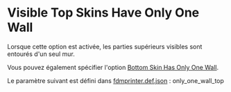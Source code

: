 #  Visible Top Skins Have Only One Wall


Lorsque cette option est activée, les parties supérieurs visibles sont entourés d'un seul mur.

Vous pouvez également spécifier l'option [Bottom Skin Has Only One Wall](only_one_wall_bottom.md).


Le paramètre suivant est défini dans [fdmprinter.def.json](https://github.com/smartavionics/Cura/blob/mb-master/resources/definitions/fdmprinter.def.json) : only_one_wall_top


